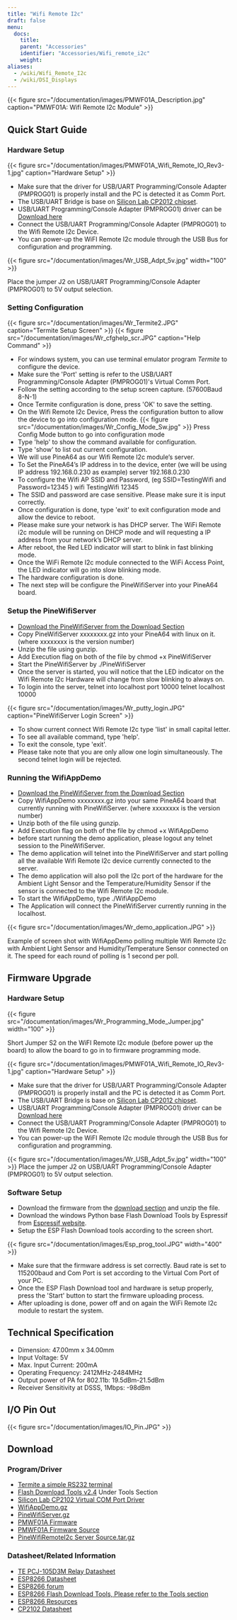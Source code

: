 ```yaml
---
title: "Wifi Remote I2c"
draft: false
menu:
  docs:
    title:
    parent: "Accessories"
    identifier: "Accessories/Wifi_remote_i2c"
    weight:
aliases:
  - /wiki/Wifi_Remote_I2c
  - /wiki/DSI_Displays
---
```


{{< figure src="/documentation/images/PMWF01A_Description.jpg" caption="PMWF01A: Wifi Remote I2c Module" >}}

## Quick Start Guide

### Hardware Setup
{{< figure src="/documentation/images/PMWF01A_Wifi_Remote_IO_Rev3-1.jpg" caption="Hardware Setup" >}}

* Make sure that the driver for USB/UART Programming/Console Adapter (PMPROG01) is properly install and the PC is detected it as Comm Port.
* The USB/UART Bridge is base on [Silicon Lab CP2012 chipset](http://www.silabs.com/products/interface/usb-bridges/classic-usb-bridges/Pages/usb-to-uart-bridge.aspx).
* USB/UART Programming/Console Adapter (PMPROG01) driver can be [Download here](https://www.silabs.com/products/mcu/Pages/USBtoUARTBridgeVCPDrivers.aspx)
* Connect the USB/UART Programming/Console Adapter (PMPROG01) to the Wifi Remote I2c Device.
* You can power-up the WiFI Remote I2c module through the USB Bus for configuration and programming.

{{< figure src="/documentation/images/Wr_USB_Adpt_5v.jpg" width="100" >}}

Place the jumper J2 on USB/UART Programming/Console Adapter (PMPROG01) to 5V output selection.

### Setting Configuration

{{< figure src="/documentation/images/Wr_Termite2.JPG" caption="Termite Setup Screen" >}}
{{< figure src="/documentation/images/Wr_cfghelp_scr.JPG" caption="Help Command" >}}

* For windows system, you can use terminal emulator program _Termite_ to configure the device.
* Make sure the 'Port' setting is refer to the USB/UART Programming/Console Adapter (PMPROG01)'s Virtual Comm Port.
* Follow the setting according to the setup screen capture. (57600Baud 8-N-1)
* Once Termite configuration is done, press 'OK' to save the setting.
* On the Wifi Remote I2c Device, Press the configuration button to allow the device to go into configuration mode.
{{< figure src="/documentation/images/Wr_Config_Mode_Sw.jpg" >}}
Press Config Mode button to go into configuration mode
* Type 'help' to show the command available for configuration.
* Type 'show' to list out current configuration.
* We will use PineA64 as our Wifi Remote I2c module’s server.
* To Set the PineA64’s IP address in to the device, enter (we will be using IP address 192.168.0.230 as example)
   server 192.168.0.230
* To configure the Wifi AP SSID and Password, (eg SSID=TestingWifi and Password=12345 )
   wifi TestingWifi 12345
* The SSID and password are case sensitive. Please make sure it is input correctly.
* Once configuration is done, type 'exit' to exit configuration mode and allow the device to reboot.
* Please make sure your network is has DHCP server. The WiFi Remote i2c module will be running on DHCP mode and will requesting a IP address from your network’s DHCP server.
* After reboot, the Red LED indicator will start to blink in fast blinking mode.
* Once the WiFi Remote I2c module connected to the WiFi Access Point, the LED indicator will go into slow blinking mode.
* The hardware configuration is done.
* The next step will be configure the PineWifiServer into your PineA64 board.

### Setup the PineWifiServer

* [Download the PineWifiServer from the Download Section](/documentation/Accessories/Wifi_remote_i2c#download)
* Copy PineWifiServer xxxxxxxx.gz  into your PineA64 with linux on it. (where xxxxxxxx is the version number)
* Unzip the file using gunzip.
* Add Execution flag on both of the file by
  chmod +x PineWifiServer
* Start the PineWifiServer by
  ./PineWifiServer
* Once the server is started, you will notice that the LED indicator on the Wifi Remote I2c Hardware will change from slow blinking to always on.
* To login into the server, telnet into localhost port 10000
  telnet localhost 10000

{{< figure src="/documentation/images/Wr_putty_login.JPG" caption="PineWifiServer Login Screen" >}}

* To show current connect Wifi Remote I2c type 'list' in small capital letter.
* To see all available command, type 'help'.
* To exit the console, type 'exit'.
* Please take note that you are only allow one login simultaneously. The second telnet login will be rejected.

### Running the WifiAppDemo

* [Download the PineWifiServer from the Download Section](/documentation/Accessories/Wifi_remote_i2c#download)
* Copy WifiAppDemo xxxxxxxx.gz into your same PineA64 board that currently running with PineWifiServer. (where xxxxxxxx is the version number)
* Unzip both of the file using gunzip.
* Add Execution flag on both of the file by
  chmod +x WifiAppDemo
* before start running the demo application, please logout any telnet session to the PineWifiServer.
* The demo application will telnet into the PineWifiServer and start polling all the available Wifi Remote I2c device currently connected to the server.
* The demo application will also poll the I2c port of the hardware for the Ambient Light Sensor and the Temperature/Humidity Sensor if the sensor is connected to the Wifi Remote I2c module.
* To start the WifiAppDemo, type
  ./WifiAppDemo
* The Application will connect the PineWifiServer currently running in the localhost.

{{< figure src="/documentation/images/Wr_demo_application.JPG" >}}

Example of screen shot with WifiAppDemo polling multiple Wifi Remote I2c with Ambient Light Sensor and Humidity/Temperature Sensor connected on it. The speed for each round of polling is 1 second per poll.

## Firmware Upgrade

### Hardware Setup
{{< figure src="/documentation/images/Wr_Programming_Mode_Jumper.jpg" width="100" >}}

Short Jumper S2 on the WiFI Remote I2c module (before power up the board) to allow the board to go in to firmware programming mode.

{{< figure src="/documentation/images/PMWF01A_Wifi_Remote_IO_Rev3-1.jpg" caption="Hardware Setup" >}}

* Make sure that the driver for USB/UART Programming/Console Adapter (PMPROG01) is properly install and the PC is detected it as Comm Port.
* The USB/UART Bridge is base on [Silicon Lab CP2012 chipset](http://www.silabs.com/products/interface/usb-bridges/classic-usb-bridges/Pages/usb-to-uart-bridge.aspx).
* USB/UART Programming/Console Adapter (PMPROG01) driver can be [Download here](https://www.silabs.com/products/mcu/Pages/USBtoUARTBridgeVCPDrivers.aspx)
* Connect the USB/UART Programming/Console Adapter (PMPROG01) to the Wifi Remote I2c Device.
* You can power-up the WiFI Remote I2c module through the USB Bus for configuration and programming.

{{< figure src="/documentation/images/Wr_USB_Adpt_5v.jpg" width="100" >}}
Place the jumper J2 on USB/UART Programming/Console Adapter (PMPROG01) to 5V output selection.

### Software Setup

* Download the firmware from the [download section](/documentation/Accessories/Wifi_remote_i2c#download) and unzip the file.
* Download the windows Python base Flash Download Tools by Espressif from [Espressif website](https://espressif.com/en/products/hardware/esp8266ex/resources).
* Setup the ESP Flash Download tools according to the screen short.

{{< figure src="/documentation/images/Esp_prog_tool.JPG" width="400" >}}

* Make sure that the firmware address is set correctly. Baud rate is set to 115200baud and Com Port is set according to the Virtual Com Port of your PC.
* Once the ESP Flash Download tool and hardware is setup properly, press the 'Start' button to start the firmware uploading process.
* After uploading is done, power off and on again the WiFi Remote I2c module to restart the system.

## Technical Specification

* Dimension: 47.00mm x 34.00mm
* Input Voltage: 5V
* Max. Input Current: 200mA
* Operating Frequency: 2412MHz-2484MHz
* Output power of PA for 802.11b: 19.5dBm-21.5dBm
* Receiver Sensitivity at DSSS, 1Mbps: -98dBm

## I/O Pin Out

{{< figure src="/documentation/images/IO_Pin.JPG" >}}

## Download

### Program/Driver
* [Termite a simple RS232 terminal](http://www.compuphase.com/software_termite.htm)
* [Flash Download Tools v2.4](https://espressif.com/en/products/hardware/esp8266ex/resources) Under Tools Section
* [Silicon Lab CP2102 Virtual COM Port Driver](https://www.silabs.com/products/mcu/Pages/USBtoUARTBridgeVCPDrivers.aspx)
* [WifiAppDemo.gz](https://files.pine64.org/doc/POT/WifiAppDemo.gz)
* [PineWifiServer.gz](https://files.pine64.org/doc/POT/PineWifiServer.gz)
* [PMWF01A Firmware](https://files.pine64.org/doc/POT/PMWF01A%20Firmware.zip)
* [PMWF01A Firmware Source](https://files.pine64.org/doc/POT/PMWF01A%20Firmware%20Source.zip)
* [PineWifiRemoteI2c Server Source.tar.gz](https://files.pine64.org/doc/POT/PineWifiRemoteI2c%20Server%20Source.tar.gz)

### Datasheet/Related Information

* [TE PCJ-105D3M Relay Datasheet](http://www.te.com/commerce/DocumentDelivery/DDEController?Action=srchrtrv&DocNm=PCJ_series_relay_data_sheet_E&DocType=DS&DocLang=EN)
* [ESP8266 Datasheet](https://drive.google.com/file/d/0B0cEs0lxTtL3SDdCcWd0LVI2bk0/view?usp=sharing)
* [ESP8266 forum](http://bbs.espressif.com/)
* [ESP8266 Flash Download Tools, Please refer to the Tools section](https://espressif.com/en/products/hardware/esp8266ex/resources)
* [ESP8266 Resources](https://espressif.com/en/products/hardware/esp8266ex/resources)
* [CP2102 Datasheet](https://www.silabs.com/Support%20Documents/TechnicalDocs/CP2102-9.pdf)
